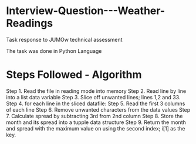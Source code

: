 # Interview-Question---Weather-Readings
Task response to JUMOw technical assessment

The task was done in Python Language

# Steps Followed - Algorithm

Step 1. Read the file in reading mode into memory
Step 2. Read line by line into a list data variable 
Step 3. Slice off unwanted lines; lines 1,2 and 33.
Step 4. for each line in the sliced datafile:
Step 5.   Read the first 3 columns of each line
Step 6.   Remove unwanted characters from the data values
Step 7.   Calculate spread by subtracting 3rd from 2nd column
Step 8.   Store the month and its spread into a tupple data structure
Step 9. Return the month and spread with the maximum value on using the second index; i[1] as the key. 
